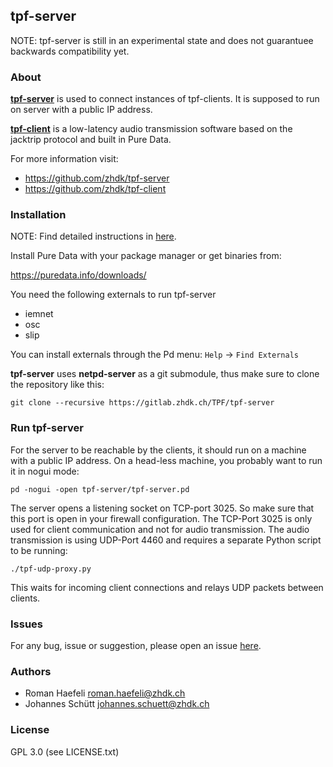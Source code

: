 ## tpf-server

NOTE: tpf-server is still in an experimental state and does not guarantuee
      backwards compatibility yet.


### About

**[tpf-server](https://github.com/zhdk/tpf-server)** is used to connect instances
of tpf-clients. It is supposed to run on server with a public IP address.

**[tpf-client](https://github.com/zhdk/tpf-client)** is a low-latency audio
transmission software based on the jacktrip protocol and built in Pure Data.


For more information visit:

  * https://github.com/zhdk/tpf-server
  * https://github.com/zhdk/tpf-client


### Installation

NOTE: Find detailed instructions in [here](INSTALL.md).

Install Pure Data with your package manager or get binaries
from:

  https://puredata.info/downloads/

You need the following externals to run tpf-server

  * iemnet
  * osc
  * slip

You can install externals through the Pd menu:
`Help` -> `Find Externals`

**tpf-server** uses **netpd-server** as a git submodule, thus make
sure to clone the repository like this:

```
git clone --recursive https://gitlab.zhdk.ch/TPF/tpf-server
```

### Run tpf-server

For the server to be reachable by the clients, it should run on
a machine with a public IP address. On a head-less machine, you
probably want to run it in nogui mode:

```
pd -nogui -open tpf-server/tpf-server.pd
```

The server opens a listening socket on TCP-port 3025. So make
sure that this port is open in your firewall configuration.
The TCP-Port 3025 is only used for client communication and not for
audio transmission. The audio transmission is using UDP-Port 4460
and requires a separate Python script to be running:

```
./tpf-udp-proxy.py
```

This waits for incoming client connections and relays UDP packets
between clients.

### Issues

For any bug, issue or suggestion, please open an issue [here](https://github.com/reduzent/tpf-server/issues).

### Authors

  * Roman Haefeli <roman.haefeli@zhdk.ch>
  * Johannes Schütt <johannes.schuett@zhdk.ch>

### License

  GPL 3.0 (see LICENSE.txt)

